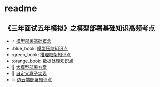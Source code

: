 # readme
《三年面试五年模拟》之模型部署基础知识高频考点
-----------------------

*   :star: [模型部署基础概念](%E6%A8%A1%E5%9E%8B%E9%83%A8%E7%BD%B2%E5%9F%BA%E7%A1%80%E6%A6%82%E5%BF%B5.md)
*   :blue\_book: [模型压缩知识点](%E6%A8%A1%E5%9E%8B%E5%8E%8B%E7%BC%A9%E7%9F%A5%E8%AF%86%E7%82%B9.md)
*   :green\_book: [推理框架知识点](%E6%8E%A8%E7%90%86%E6%A1%86%E6%9E%B6%E7%9F%A5%E8%AF%86%E7%82%B9.md)
*   :orange\_book: [数据处理知识点](%E6%95%B0%E6%8D%AE%E5%A4%84%E7%90%86%E7%9F%A5%E8%AF%86%E7%82%B9.md)
*   :eyes: [大模型部署方案](%E5%A4%A7%E6%A8%A1%E5%9E%8B%E9%83%A8%E7%BD%B2%E6%96%B9%E6%A1%88.md)
*   :rocket: [自定义算子实现](%E8%87%AA%E5%AE%9A%E4%B9%89%E7%AE%97%E5%AD%90%E5%AE%9E%E7%8E%B0.md)
*   :boom: [边云端部署知识点](%E8%BE%B9%E4%BA%91%E7%AB%AF%E9%83%A8%E7%BD%B2%E7%9F%A5%E8%AF%86%E7%82%B9.md)